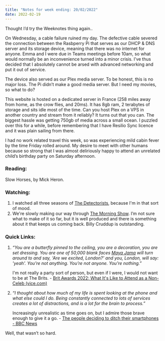 ```yaml
---
title: "Notes for week ending: 20/02/2022"
date: 2022-02-19
---
```

Thought I’d try the Weeknotes thing again..

On Wednesday, a cable failure ruined my day. The defective cable severed the connection between the Rasbperry Pi that serves as our DHCP & DNS server and its storage device, meaning that there was no internet for anyone. Emma and I were due in Teams meetings before 10am, so what would normally be an inconvenience turned into a minor crisis. I’ve thus decided that I absolutely cannot be arsed with advanced networking and put it out of service. 

The device also served as our Plex media server. To be honest, this is no major loss. The Pi didn’t make a good media server. But I need my movies, so what to do?

This website is hosted on a dedicated server in France (258 miles away from home, as the crow flies, and 20ms). It has 8gb ram, 2 terabytes of storage and sits idle most of the time. Can you host Plex on a VPS in another country and stream from it reliably? It turns out that you can. The biggest hassle was getting 750gb of media across a small ocean. I puzzled over this for a while, before remembering that I have Resilio Sync licence and it was plain sailing from there.

I had no work related travel this week, so was experiencing mild cabin fever by the time Friday rolled around. My desire to meet with other humans because so strong that I was almost deliriously happy to attend an unrelated child’s birthday party on Saturday afternoon.

### Reading:

Slow Horses, by Mick Heron. 

### Watching:

1. I watched all three seasons of [The Detectorists](https://www.bbc.co.uk/iplayer/episodes/b06l51nr/detectorists), because I'm in that sort of mood.
2. We're slowly making our way through [The Morning Show](https://tv.apple.com/gb/show/the-morning-show/umc.cmc.25tn3v8ku4b39tr6ccgb8nl6m). I’m not sure what to make of it so far, but it is well produced and there is something about it that keeps us coming back. Billy Cruddup is outstanding.

### Quick Links:

1. _“You are a butterfly pinned to the ceiling, you are a decoration, you are set dressing. You are one of 50,000 blank faces [Maya Jama](https://www.vice.com/en/topic/maya-jama) will turn around to and say, ‘Are we excited, *London*?’ and you, London, will say: 'yeah'. You’re not anything. You’re not anyone. You’re nothing.”_  
     
    I'm not really a party sort of person, but even if I were, I would not want to be at The Brits. - [Brit Awards 2022: What It's Like to Attend as a Non-Celeb (vice.com)](https://www.vice.com/en/article/xgd4ka/brit-awards-2022-guests-tickets-experience?utm_source=pocket_mylist)
2. _“I thought about how much of my life is spent looking at the phone and what else could I do. Being constantly connected to lots of services creates a lot of distractions, and is a lot for the brain to process.”_  
     
    Increasingly unrealistic as time goes on, but I admire those brave enough to give it a go. - [The people deciding to ditch their smartphones - BBC News](https://www.bbc.co.uk/news/business-60067032?utm_source=pocket_mylist)

Well, that wasn’t so hard.
